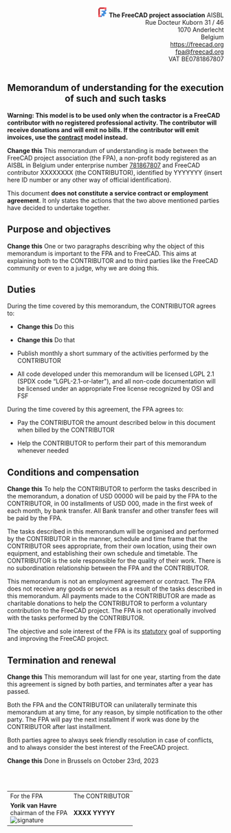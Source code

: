 <div align=right>
<img src="../../images/logos/FreeCAD-symbol-square/FreeCAD-symbol-square-24.png" style="width:24px;" />  <b>The FreeCAD project association</b> AISBL<br/>
Rue Docteur Kuborn 31 / 46<br/>
1070 Anderlecht<br/>
Belgium<br/>
<a href="https://freecad.org">https://freecad.org</a><br/>
<a href="mailto:fpa@freecad.org">fpa@freecad.org</a><br/>
VAT BE0781867807
<br/><br/>
</div>

<h2 align=center>Memorandum of understanding for the execution of such and such tasks</h2>

**Warning: This model is to be used only when the contractor is a FreeCAD contributor with no registered professional activity. The contributor will receive donations and will emit no bills. If the contributor will emit invoices, use the [contract](contract.md) model instead.**

**Change this** This memorandum of understanding is made between the FreeCAD project association (the FPA), a non-profit body registered as an AISBL in Belgium under enterprise number [781867807](https://kbopub.economie.fgov.be/kbopub/toonondernemingps.html?lang=en&ondernemingsnummer=781867807) and FreeCAD contributor XXXXXXXX (the CONTRIBUTOR), identified by YYYYYYY (insert here ID number or any other way of official identification). 

This document **does not constitute a service contract or employment agreement**. It only states the actions that the two above mentioned parties have decided to undertake together. 

## Purpose and objectives

**Change this** One or two paragraphs describing why the object of this memorandum is important to the FPA and to FreeCAD. This aims at explaining both to the CONTRIBUTOR and to third parties like the FreeCAD community or even to a judge, why we are doing this.

## Duties

During the time covered by this memorandum, the CONTRIBUTOR agrees to:

- **Change this** Do this

- **Change this** Do that

- Publish monthly a short summary of the activities performed by the CONTRIBUTOR

- All code developed under this memorandum will be licensed LGPL 2.1 (SPDX code “LGPL-2.1-or-later"), and all non-code documentation will be licensed 
  under an appropriate Free license recognized by OSI and FSF

During the time covered by this agreement, the FPA agrees to:

- Pay the CONTRIBUTOR the amount described below in this document when billed by the CONTRIBUTOR

- Help the CONTRIBUTOR to perform their part of this memorandum whenever needed

## Conditions and compensation

**Change this** To help the CONTRIBUTOR to perform the tasks described in the memorandum, a donation of USD 00000 will be paid by the FPA to the CONTRIBUTOR, in 00 installments of USD 000, made in the first week of each month, by bank transfer. All Bank transfer and other transfer fees will be paid by the FPA.

The tasks described in this memorandum will be organised and performed by the CONTRIBUTOR in the manner, schedule and time frame that the CONTRIBUTOR sees appropriate, from their own location, using their own equipment, and establishing their own schedule and timetable. The CONTRIBUTOR is the sole responsible for the quality of their work. There is no subordination relationship between the FPA and the CONTRIBUTOR.

This memorandum is not an employment agreement or contract. The FPA does not receive any goods or services as a result of the tasks described in this memorandum. All payments made to the CONTRIBUTOR are made as charitable donations to help the CONTRIBUTOR to perform a voluntary contribution to the FreeCAD project. The FPA is not operationally involved with the tasks performed by the CONTRIBUTOR.

The objective and sole interest of the FPA is its [statutory](https://fpa.freecad.org/documents/Statutes.pdf) goal of supporting and improving the FreeCAD project.

## Termination and renewal

**Change this** This memorandum will last for one year, starting from the date this agreement is signed by both parties, and terminates after a year has passed.

Both the FPA and the CONTRIBUTOR can unilaterally terminate this memorandum at any time, for any reason, by simple notification to the other party. The FPA will pay the next installment if work was done by the CONTRIBUTOR after last installment.

Both parties agree to always seek friendly resolution in case of conflicts, and to always consider the best interest of the FreeCAD project.

**Change this** Done in Brussels on October 23rd, 2023

<div>
<br/><br/>
<table>
<tr>
<td>
For the FPA
</td>
<td>
The CONTRIBUTOR
</td>
</tr>
<tr>
<td>
<b>Yorik van Havre</b><br/>
chairman of the FPA<br/>
<img src="/home/yorik/Documents/Admin/Docs/signature.png" title="" alt="signature" width="200">
</td>
<td>
<b>XXXX YYYYY</b><br/>
</td>
</tr>
</table>
</div>

